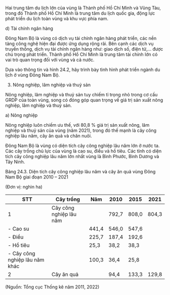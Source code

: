 Hai trung tâm du lịch lớn của vùng là Thành phố Hồ Chí Minh và Vũng Tàu, trong đó Thành phố Hồ Chí Minh là trung tâm du lịch quốc gia, động lực phát triển du lịch toàn vùng và khu vực phía nam.

d) Tài chính ngân hàng

Đông Nam Bộ là vùng có dịch vụ tài chính ngân hàng phát triển, các nền tảng công nghệ hiện đại được ứng dụng rộng rãi. Bên cạnh các dịch vụ truyền thống, dịch vụ tài chính ngân hàng như: giao dịch số, điện tử,... được chú trọng phát triển. Thành phố Hồ Chí Minh là trung tâm tài chính lớn có vai trò quan trọng đối với vùng và cả nước.

Dựa vào thông tin và hình 24.2, hãy trình bày tình hình phát triển ngành du lịch ở vùng Đông Nam Bộ.

3. Nông nghiệp, lâm nghiệp và thuỷ sản

Nông nghiệp, lâm nghiệp và thuỷ sản tuy chiếm tỉ trọng nhỏ trong cơ cấu GRDP của toàn vùng, song có đóng góp quan trọng về giá trị sản xuất nông nghiệp, lâm nghiệp và thuỷ sản.

a) Nông nghiệp

Nông nghiệp luôn chiếm ưu thế, với 80,8 % giá trị sản xuất nông, lâm nghiệp và thuỷ sản của vùng (năm 2021), trong đó thế mạnh là cây công nghiệp lâu năm, cây ăn quả và chăn nuôi.

Đông Nam Bộ là vùng có diện tích cây công nghiệp lâu năm lớn ở nước ta. Các cây trồng chủ lực của vùng là cao su, điều và hồ tiêu. Các tỉnh có diện tích cây công nghiệp lâu năm lớn nhất vùng là Bình Phước, Bình Dương và Tây Ninh.

Bảng 24.3. Diện tích cây công nghiệp lâu năm và cây ăn quả vùng Đông Nam Bộ giai đoạn 2010 – 2021

(Đơn vị: nghìn ha)

STT | Cây trồng | Năm | 2010 | 2015 | 2021
--- | --- | --- | --- | --- | ---
1 | Cây công nghiệp lâu năm | | 792,7 | 808,0 | 804,3
| - Cao su | | 441,4 | 546,0 | 547,6
| - Điều | | 225,7 | 187,4 | 192,6
| - Hồ tiêu | | 25,3 | 38,2 | 38,3
| - Cây công nghiệp lâu năm khác | | 100,3 | 36,4 | 25,8
2 | Cây ăn quả | | 94,4 | 133,3 | 129,8

(Nguồn: Tổng cục Thống kê năm 2011, 2022)